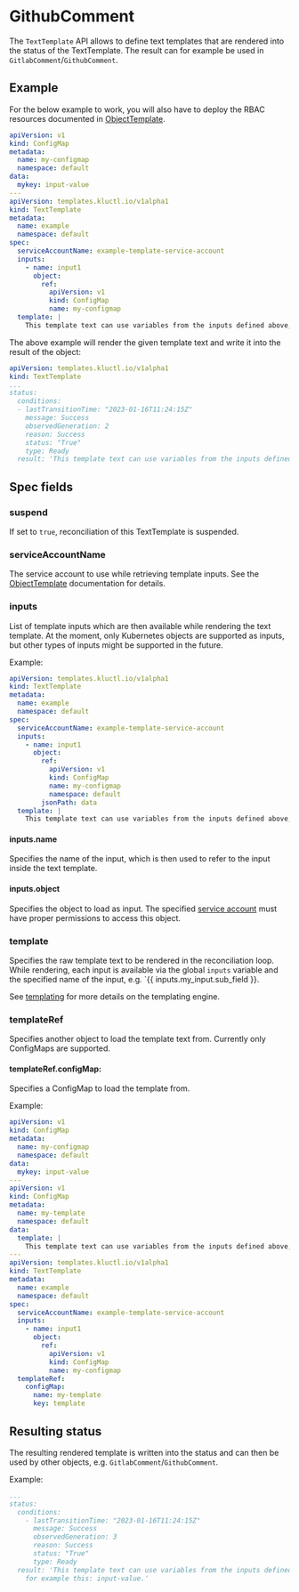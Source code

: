 <!-- This comment is uncommented when auto-synced to www-kluctl.io

---
title: TextTemplate
linkTitle: TextTemplate
description: TextTemplate documentation
weight: 30
---
-->

# GithubComment

The `TextTemplate` API allows to define text templates that are rendered into the status of the TextTemplate.
The result can for example be used in `GitlabComment`/`GithubComment`.

## Example

For the below example to work, you will also have to deploy the RBAC resources documented in
[ObjectTemplate](./objecttemplate.md#serviceaccountname).

```yaml
apiVersion: v1
kind: ConfigMap
metadata:
  name: my-configmap
  namespace: default
data:
  mykey: input-value
---
apiVersion: templates.kluctl.io/v1alpha1
kind: TextTemplate
metadata:
  name: example
  namespace: default
spec:
  serviceAccountName: example-template-service-account
  inputs:
    - name: input1
      object:
        ref:
          apiVersion: v1
          kind: ConfigMap
          name: my-configmap
  template: |
    This template text can use variables from the inputs defined above, for example this: {{ inputs.input1.data.mykey }}.
```

The above example will render the given template text and write it into the result of the object:

```yaml
apiVersion: templates.kluctl.io/v1alpha1
kind: TextTemplate
...
status:
  conditions:
  - lastTransitionTime: "2023-01-16T11:24:15Z"
    message: Success
    observedGeneration: 2
    reason: Success
    status: "True"
    type: Ready
  result: 'This template text can use variables from the inputs defined above, for example this: input-value.'
```

## Spec fields

### suspend

If set to `true`, reconciliation of this TextTemplate is suspended.

### serviceAccountName

The service account to use while retrieving template inputs. See the [ObjectTemplate](./objecttemplate.md#serviceaccountname)
documentation for details.

### inputs

List of template inputs which are then available while rendering the text template. At the moment, only Kubernetes
objects are supported as inputs, but other types of inputs might be supported in the future.

Example:

```yaml
apiVersion: templates.kluctl.io/v1alpha1
kind: TextTemplate
metadata:
  name: example
  namespace: default
spec:
  serviceAccountName: example-template-service-account
  inputs:
    - name: input1
      object:
        ref:
          apiVersion: v1
          kind: ConfigMap
          name: my-configmap
          namespace: default
        jsonPath: data
  template: |
    This template text can use variables from the inputs defined above, for example this: {{ inputs.input1.mykey }}.
```

#### inputs.name

Specifies the name of the input, which is then used to refer to the input inside the text template.

#### inputs.object

Specifies the object to load as input. The specified [service account](#serviceaccountname) must have proper permissions
to access this object.

### template

Specifies the raw template text to be rendered in the reconciliation loop. While rendering, each input is available
via the global `inputs` variable and the specified name of the input, e.g. `{{ inputs.my_input.sub_field }}.

See [templating](../../templating.md) for more details on the templating engine.

### templateRef

Specifies another object to load the template text from. Currently only ConfigMaps are supported.

#### templateRef.configMap:

Specifies a ConfigMap to load the template from.

Example:

```yaml
apiVersion: v1
kind: ConfigMap
metadata:
  name: my-configmap
  namespace: default
data:
  mykey: input-value
---
apiVersion: v1
kind: ConfigMap
metadata:
  name: my-template
  namespace: default
data:
  template: |
    This template text can use variables from the inputs defined above, for example this: {{ inputs.input1.data.mykey }}.
---
apiVersion: templates.kluctl.io/v1alpha1
kind: TextTemplate
metadata:
  name: example
  namespace: default
spec:
  serviceAccountName: example-template-service-account
  inputs:
    - name: input1
      object:
        ref:
          apiVersion: v1
          kind: ConfigMap
          name: my-configmap
  templateRef:
    configMap:
      name: my-template
      key: template
```

## Resulting status

The resulting rendered template is written into the status and can then be used by other objects, e.g. `GitlabComment`/`GithubComment`.

Example:

```yaml
...
status:
  conditions:
    - lastTransitionTime: "2023-01-16T11:24:15Z"
      message: Success
      observedGeneration: 3
      reason: Success
      status: "True"
      type: Ready
  result: 'This template text can use variables from the inputs defined above,
    for example this: input-value.'
```